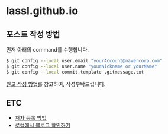 # lassl.github.io
## 포스트 작성 방법
먼저 아래의 command를 수행합니다.

```bash
$ git config --local user.email "yourAccount@navercorp.com"
$ git config --local user.name "yourNickname or yourName"
$ git config --local commit.template .gitmessage.txt
```

[원고 작성 방법](https://github.com/lassl/lassl.github.io/issues/1)를 참고하여, 작성부탁드립니다.

## ETC
- [저자 등록 방법](https://github.com/lassl/lassl.github.io/issues/2)
- [로컬에서 블로그 확인하기](https://github.com/lassl/lassl.github.io/issues/3)
